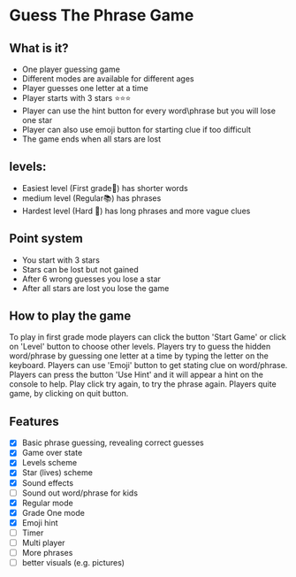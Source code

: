 # Guess The Phrase Game

## What is it?
- One player guessing game
- Different modes are available for different ages
-  Player guesses one letter at a time
-  Player starts with 3 stars ⭐⭐⭐
- Player can use the hint button for every word\phrase but you will lose one star
- Player can also use emoji button for starting clue if too difficult
- The game ends when all stars are lost


## levels:
- Easiest level (First grade📖) has shorter words
- medium level (Regular📚) has phrases
- Hardest level (Hard 📝) has long phrases and more vague clues

## Point system 
- You start with 3 stars
- Stars can be lost but not gained
- After 6 wrong guesses you lose a star
- After all stars are lost you lose the game


## How to play the game
To play in first grade mode players can click the button 'Start Game' or click on 'Level' button to choose other levels.
Players try to guess the hidden word/phrase by guessing one letter at a time by typing the letter on the keyboard.
Players can use 'Emoji' button to get stating clue on word/phrase.
Players can press the button 'Use Hint' and it will appear a hint on the console to help.
Play click try again, to try the phrase again. Players quite game, by clicking on quit button.


## Features
- [x]  Basic phrase guessing, revealing correct guesses
- [x]  Game over state
- [x]  Levels scheme
- [x]  Star (lives) scheme
- [x]  Sound effects
- [ ]  Sound out word/phrase for kids
- [x]  Regular mode
- [x]  Grade One mode
- [x]  Emoji hint
- [ ]  Timer
- [ ]  Multi player
- [ ]  More phrases 
- [ ]  better visuals (e.g. pictures)
